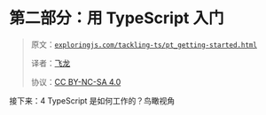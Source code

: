 # 第二部分：用 TypeScript 入门

> 原文：[`exploringjs.com/tackling-ts/pt_getting-started.html`](https://exploringjs.com/tackling-ts/pt_getting-started.html)
> 
> 译者：[飞龙](https://github.com/wizardforcel)
> 
> 协议：[CC BY-NC-SA 4.0](https://creativecommons.org/licenses/by-nc-sa/4.0/)


接下来：4 TypeScript 是如何工作的？鸟瞰视角
